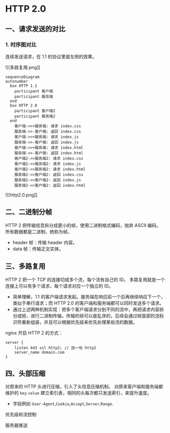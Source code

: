 # HTTP 2.0

## 一、请求发送的对比

### 1. 时序图对比

连续发送请求，在 1.1 的协议里是左侧的效果。

![[多路复用.png]]

```mermaid
sequenceDiagram
autonumber
  box HTTP 1.1
    participant 客户端
    participant 服务端
  end
  box HTTP 2.0
    participant 客户端2
    participant 服务端2
  end
    客户端->>+服务端: 请求 index.css
    服务端->>-客户端: 返回 index.css
    客户端->>+服务端: 请求 index.js
    服务端->>-客户端: 返回 index.js
    客户端->>+服务端: 请求 index.html
    服务端->>-客户端: 返回 index.html
	客户端2->>服务端2: 请求 index.css
    客户端2->>服务端2: 请求 index.js
    客户端2->>服务端2: 请求 index.html
    服务端2->>客户端2: 返回 index.css
    服务端2->>客户端2: 返回 index.js
    服务端2->>客户端2: 返回 index.html
```

![[http2.0.png]]

## 二、二进制分帧

HTTP 2 把传输信息拆分成更小的帧，使用二进制格式编码，抛弃 ASCII 编码。所有数据都是二进制，统称为帧。
* header 帧：传输 header 内容。
* data 帧：传输正文实体。

## 三、多路复用

HTTP 2 把一个 TCP 的连接切成多个流，每个流有自己的 ID。
多路复用就是一个连接上可以有多个请求，每个请求对应一个独立的 ID。
* 简单理解，1.1 的客户端请求发起。服务端在响应前一个后再继续响应下一个，类似于串行请求；而 HTTP 2.0 的客户端和服务端都可以同时发送多个请求。
* 通过上述两种机制实现：把多个客户端请求分到不同的流中，再把请求内容拆分成帧，进行二进制传输。传输的帧可以是乱序的，后续会通过帧首部的流标识符重新组装，并且可以根据优先级来优先处理某些流的数据。

nginx 开启 HTTP 2 的方式：

```shell
server {
	listen 443 ssl http2; // 加一句 http2
	server_name domain.com
}
```

## 四、头部压缩

对原来的 HTTP 头进行压缩，引入了头信息压缩机制。
对原来客户端和服务端都维护的 `key` `value` 建立索引表，相同的头每次都只发送索引，来提升速度。
* 字段例如 `User-Agent`,`Cookie`,`Accept`,`Server`,`Range`.

优先级和流控制

服务器推送
